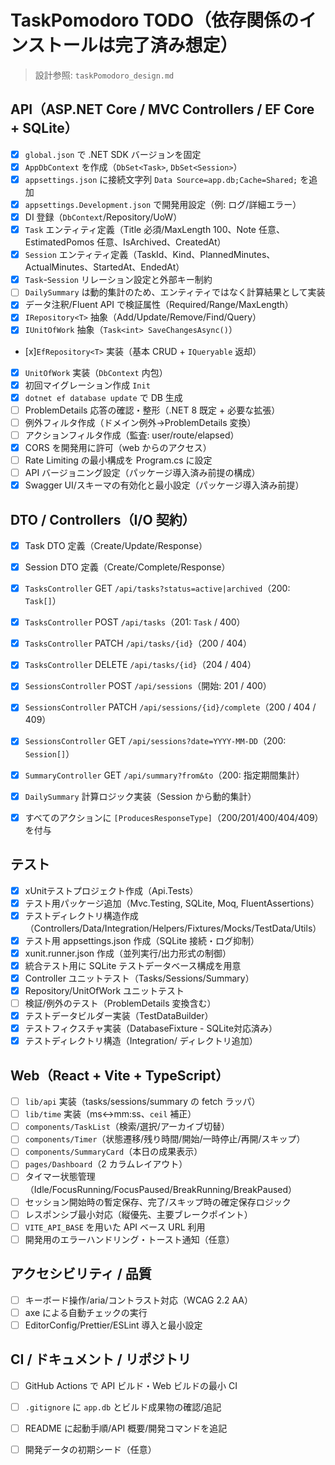 # TaskPomodoro TODO（依存関係のインストールは完了済み想定）

> 設計参照: `taskPomodoro_design.md`

## API（ASP.NET Core / MVC Controllers / EF Core + SQLite）

- [x] `global.json` で .NET SDK バージョンを固定
- [x] `AppDbContext` を作成（`DbSet<Task>`, `DbSet<Session>`）
- [x] `appsettings.json` に接続文字列 `Data Source=app.db;Cache=Shared;` を追加
- [x] `appsettings.Development.json` で開発用設定（例: ログ/詳細エラー）
- [x] DI 登録（`DbContext`/Repository/UoW）
- [x] `Task` エンティティ定義（Title 必須/MaxLength 100、Note 任意、EstimatedPomos 任意、IsArchived、CreatedAt）
- [x] `Session` エンティティ定義（TaskId、Kind、PlannedMinutes、ActualMinutes、StartedAt、EndedAt）
- [x] `Task`-`Session` リレーション設定と外部キー制約
- [ ] `DailySummary` は動的集計のため、エンティティではなく計算結果として実装
- [x] データ注釈/Fluent API で検証属性（Required/Range/MaxLength）
- [x] `IRepository<T>` 抽象（Add/Update/Remove/Find/Query）
- [x] `IUnitOfWork` 抽象（`Task<int> SaveChangesAsync()`）
- [x]`EfRepository<T>` 実装（基本 CRUD + `IQueryable` 返却）
- [x] `UnitOfWork` 実装（`DbContext` 内包）
- [x] 初回マイグレーション作成 `Init`
- [x] `dotnet ef database update` で DB 生成
- [ ] ProblemDetails 応答の確認・整形（.NET 8 既定 + 必要な拡張）
- [ ] 例外フィルタ作成（ドメイン例外→ProblemDetails 変換）
- [ ] アクションフィルタ作成（監査: user/route/elapsed）
- [x] CORS を開発用に許可（web からのアクセス）
- [ ] Rate Limiting の最小構成を Program.cs に設定
- [ ] API バージョニング設定（パッケージ導入済み前提の構成）
- [x] Swagger UI/スキーマの有効化と最小設定（パッケージ導入済み前提）

## DTO / Controllers（I/O 契約）

- [x] Task DTO 定義（Create/Update/Response）
- [x] Session DTO 定義（Create/Complete/Response）
- [x] `TasksController` GET `/api/tasks?status=active|archived`（200: `Task[]`）
- [x] `TasksController` POST `/api/tasks`（201: `Task` / 400）
- [x] `TasksController` PATCH `/api/tasks/{id}`（200 / 404）
- [x] `TasksController` DELETE `/api/tasks/{id}`（204 / 404）
- [x] `SessionsController` POST `/api/sessions`（開始: 201 / 400）
- [x] `SessionsController` PATCH `/api/sessions/{id}/complete`（200 / 404 / 409）
- [x] `SessionsController` GET `/api/sessions?date=YYYY-MM-DD`（200: `Session[]`）
- [x] `SummaryController` GET `/api/summary?from&to`（200: 指定期間集計）
- [x] `DailySummary` 計算ロジック実装（Session から動的集計）
- [x] すべてのアクションに `[ProducesResponseType]`（200/201/400/404/409）を付与


## テスト

- [x] xUnitテストプロジェクト作成（Api.Tests）
- [x] テスト用パッケージ追加（Mvc.Testing, SQLite, Moq, FluentAssertions）
- [x] テストディレクトリ構造作成（Controllers/Data/Integration/Helpers/Fixtures/Mocks/TestData/Utils）
- [x] テスト用 appsettings.json 作成（SQLite 接続・ログ抑制）
- [x] xunit.runner.json 作成（並列実行/出力形式の制御）
- [x] 統合テスト用に SQLite テストデータベース構成を用意
- [x] Controller ユニットテスト（Tasks/Sessions/Summary）
- [x] Repository/UnitOfWork ユニットテスト
- [ ] 検証/例外のテスト（ProblemDetails 変換含む）
- [x] テストデータビルダー実装（TestDataBuilder）
- [x] テストフィクスチャ実装（DatabaseFixture - SQLite対応済み）
- [x] テストディレクトリ構造（Integration/ ディレクトリ追加）

## Web（React + Vite + TypeScript）

- [ ] `lib/api` 実装（tasks/sessions/summary の fetch ラッパ）
- [ ] `lib/time` 実装（ms↔mm:ss、`ceil` 補正）
- [ ] `components/TaskList`（検索/選択/アーカイブ切替）
- [ ] `components/Timer`（状態遷移/残り時間/開始/一時停止/再開/スキップ）
- [ ] `components/SummaryCard`（本日の成果表示）
- [ ] `pages/Dashboard`（2 カラムレイアウト）
- [ ] タイマー状態管理（Idle/FocusRunning/FocusPaused/BreakRunning/BreakPaused）
- [ ] セッション開始時の暫定保存、完了/スキップ時の確定保存ロジック
- [ ] レスポンシブ最小対応（縦優先、主要ブレークポイント）
- [ ] `VITE_API_BASE` を用いた API ベース URL 利用
- [ ] 開発用のエラーハンドリング・トースト通知（任意）

## アクセシビリティ / 品質

- [ ] キーボード操作/aria/コントラスト対応（WCAG 2.2 AA）
- [ ] axe による自動チェックの実行
- [ ] EditorConfig/Prettier/ESLint 導入と最小設定

## CI / ドキュメント / リポジトリ

- [ ] GitHub Actions で API ビルド・Web ビルドの最小 CI
- [ ] `.gitignore` に `app.db` とビルド成果物の確認/追記
- [ ] README に起動手順/API 概要/開発コマンドを追記
- [ ] 開発データの初期シード（任意）


